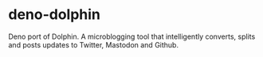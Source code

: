 # deno-dolphin
Deno port of Dolphin. A microblogging tool that intelligently converts, splits and posts updates to Twitter, Mastodon and Github.
